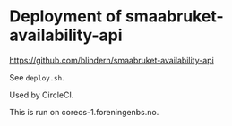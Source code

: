 # Deployment of smaabruket-availability-api

https://github.com/blindern/smaabruket-availability-api

See `deploy.sh`.

Used by CircleCI.

This is run on coreos-1.foreningenbs.no.
